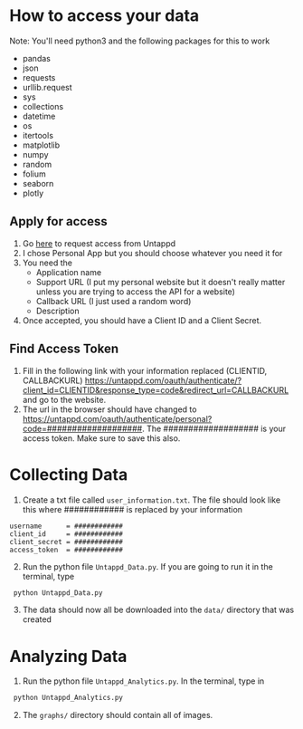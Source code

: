# How to access your data


Note: You'll need python3 and the following packages for this to work

* pandas
* json
* requests
* urllib.request
* sys
* collections
* datetime
* os
* itertools
* matplotlib
* numpy
* random
* folium
* seaborn
* plotly


## Apply for access
1. Go [here](https://untappd.com/api/dashboard) to request access from Untappd
2. I chose Personal App but you should choose whatever you need it for
3. You need the
    * Application name
    * Support URL (I put my personal website but it doesn't really matter unless you are trying to access the API for a website)
    * Callback URL (I just used a random word)
    * Description
4. Once accepted, you should have a Client ID and a Client Secret.

## Find Access Token 
1. Fill in the following link with your information replaced (CLIENTID, CALLBACKURL) https://untappd.com/oauth/authenticate/?client_id=CLIENTID&response_type=code&redirect_url=CALLBACKURL and go to the website.
2. The url in the browser should have changed to https://untappd.com/oauth/authenticate/personal?code=###################. The ################### is your access token. Make sure to save this also. 

# Collecting Data

1. Create a txt file called `user_information.txt`. The file should look like this where ############ is replaced by your information 
```
username      = ############
client_id     = ############
client_secret = ############
access_token  = ############
```

2. Run the python file `Untappd_Data.py`. If you are going to run it in the terminal, type 
```python
 python Untappd_Data.py 
 ```
 3. The data should now all be downloaded into the `data/` directory that was created


# Analyzing Data
1. Run the python file `Untappd_Analytics.py`. In the terminal, type in 
```python
 python Untappd_Analytics.py 
 ```
2. The `graphs/` directory should contain all of images. 

